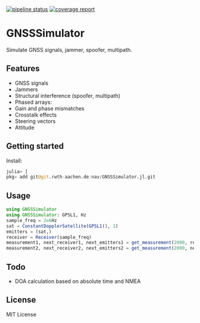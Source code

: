 [![pipeline status](https://git.rwth-aachen.de/nav/GNSSSimulator.jl/badges/master/pipeline.svg)](https://git.rwth-aachen.de/nav/GNSSSimulator.jl/commits/master)
[![coverage report](https://git.rwth-aachen.de/nav/GNSSSimulator.jl/badges/master/coverage.svg)](https://git.rwth-aachen.de/nav/GNSSSimulator.jl/commits/master)
# GNSSSimulator
Simulate GNSS signals, jammer, spoofer, multipath.

## Features

 * GNSS signals
 * Jammers
 * Structural interference (spoofer, multipath)
 * Phased arrays:
  * Gain and phase mismatches
  * Crosstalk effects
  * Steering vectors
  * Attitude

## Getting started

Install:
```julia
julia> ]
pkg> add git@git.rwth-aachen.de:nav/GNSSSimulator.jl.git
```

## Usage

```julia
using GNSSSimulator
using GNSSSimulator: GPSL1, Hz
sample_freq = 2e6Hz
sat = ConstantDopplerSatellite(GPSL1(), 1)
emitters = (sat,)
receiver = Receiver(sample_freq)
measurement1, next_receiver1, next_emitters1 = get_measurement(2000, receiver, emitters)
measurement2, next_receiver2, next_emitters2 = get_measurement(2000, next_receiver1, next_emitters1)
```

## Todo

* DOA calculation based on absolute time and NMEA

## License

MIT License
